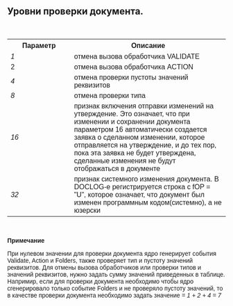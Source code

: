<html>
<head>
    <title>DocCheckLevel</title>
    <link rel="stylesheet" href="../../../common.css" />
    <style>
        p, h1, table{font-family:Arial;
                    }
        .auto-style1 {
            height: 23px;
        }
        .auto-style2 {
            height: 30px;
        }
    </style>
</head>
<body>
     <h2>Уровни проверки документа.</h2>
     <br>
    <table>
        <tr>
            <th width="29%" class="auto-style2">Параметр</th>
            <th width="71%" class="auto-style2">Описание</th> 
        </tr>
        <tr>
            <td width="29%"><em>1</em></td>
            <td width="71%">отмена вызова обработчика VALIDATE</td>
        </tr>
        <tr>
            <td width="29%" class="auto-style1">2</td>
            <td width="71%" class="auto-style1">отмена вызова обработчика ACTION</td>
        </tr>
        <tr>
            <td width="29%" class="auto-style2"><em>4</em></td>
            <td width="71%" class="auto-style2">отменa проверки пустоты знaчений реквизитов</td>
        </tr>
        <tr>
            <td width="29%" class="auto-style1"><em>8</em></td>
            <td width="71%" class="auto-style1">отменa проверки типа</td>
        </tr>
        <tr>
            <td width="29%"><em>16</em></td>
            <td width="71%">признак включения отправки изменений на утверждение.
                            Это означает, что при изменении и сохранении документа 
                            параметром 16 автоматически создается заявка о сделанном изменении,
                            которое отправляется на утверждение, и до тех пор, пока эта заявка не будет 
                            утверждена, сделанные изменения не будут отображаться в документе
            </td>
        </tr>
        <tr>
            <td width="29%" class="auto-style1"><em>32</em></td>
            <td width="71%" class="auto-style1">признак системного изменения документа. В DOCLOG-е регистрируется строка с fOP = "U", 
                                                которое означает, что документ был изменен программным кодом(системно), а не юзерски
            </td>
        </tr>
    </table>
    <br>
    <p><strong>Примечание</strong>
    <br>
    <p> При нулевом значении для проверки документа ядро генерирует события Validate, Action и Folders, 
        также проверяет тип и пустоту значений реквизитов. Для отмены вызова обработчиков или проверки 
        типов и значений реквизитов, нужно задать сумму значений приведенных в таблице. Напримир, если 
        для проверки документа необходимо чтобы ядро сгенерировало только событие Folders и не проверяло 
        пустоту знaчений, то в качестве проверки документа необходимо задать значение <em>= 1 + 2 + 4 = 7</em>
    </p>
</body>
</html>
